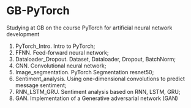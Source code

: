 # GB-PyTorch
Studying at GB on the course PyTorch for artificial neural network development
1. PyTorch_Intro.  Intro to PyTorch;
2. FFNN. Feed-forward neural network;
3. Dataloader_Dropout. Dataset, Dataloader, Dropout, BatchNorm;
4. CNN. Convolutional neural network;
5. Image_segmentation. PyTorch Segmentation resnet50;
6. Sentiment_analysis. Using one-dimensional convolutions to predict message sentiment;
7. RNN_LSTM_GRU. Sentiment analysis based on RNN, LSTM, GRU;
8. GAN. Implementation of a Generative adversarial network (GAN)